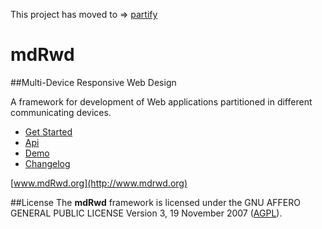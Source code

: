 This project has moved to => [partify](https://github.com/sipy/partify)

mdRwd
=====
##Multi-Device Responsive Web Design

A framework for development of Web applications partitioned in different communicating devices.

* [Get Started](https://github.com/sipy/mdRwd/wiki/Get-Started/)
* [Api](http://www.mdrwd.org/api/)
* [Demo](http://www.mdrwd.org/mdRwd/demo/)
* [Changelog](https://github.com/sipy/mdRwd/blob/master/CHANGELOG.md)


[www.mdRwd.org](http://www.mdrwd.org)

##License
The **mdRwd** framework is licensed under the GNU AFFERO GENERAL PUBLIC LICENSE Version 3, 19 November 2007 ([AGPL](http://www.gnu.org/licenses/agpl-3.0.html)).
